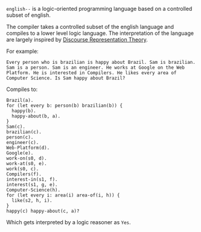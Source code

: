`english--` is a logic-oriented programming language based on a controlled subset of english.

The compiler takes a controlled subset of the english language and compiles to a lower level logic language. The interpretation of the language are largely inspired by [Discourse Representation Theory](https://en.wikipedia.org/wiki/Discourse_representation_theory).

For example:

```
Every person who is brazilian is happy about Brazil. Sam is brazilian. Sam is a person. Sam is an engineer. He works at Google on the Web Platform. He is interested in Compilers. He likes every area of Computer Science. Is Sam happy about Brazil?
```

Compiles to:

```
Brazil(a).
for (let every b: person(b) brazilian(b)) {
  happy(b).
  happy-about(b, a).
}
Sam(c).
brazilian(c).
person(c).
engineer(c).
Web-Platform(d).
Google(e).
work-on(s0, d).
work-at(s0, e).
work(s0, c).
Compilers(f).
interest-in(s1, f).
interest(s1, g, e).
Computer-Science(h).
for (let every i: area(i) area-of(i, h)) {
  like(s2, h, i).
}
happy(c) happy-about(c, a)?
```

Which gets interpreted by a logic reasoner as `Yes`.
